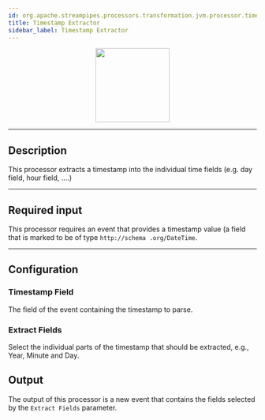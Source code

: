 ```yaml
---
id: org.apache.streampipes.processors.transformation.jvm.processor.timestampextractor
title: Timestamp Extractor
sidebar_label: Timestamp Extractor
---
```


<!--
  ~ Licensed to the Apache Software Foundation (ASF) under one or more
  ~ contributor license agreements.  See the NOTICE file distributed with
  ~ this work for additional information regarding copyright ownership.
  ~ The ASF licenses this file to You under the Apache License, Version 2.0
  ~ (the "License"); you may not use this file except in compliance with
  ~ the License.  You may obtain a copy of the License at
  ~
  ~    http://www.apache.org/licenses/LICENSE-2.0
  ~
  ~ Unless required by applicable law or agreed to in writing, software
  ~ distributed under the License is distributed on an "AS IS" BASIS,
  ~ WITHOUT WARRANTIES OR CONDITIONS OF ANY KIND, either express or implied.
  ~ See the License for the specific language governing permissions and
  ~ limitations under the License.
  ~
  -->



<p align="center"> 
    <img src="/img/pipeline-elements/org.apache.streampipes.processors.transformation.jvm.processor.timestampextractor/icon.png" width="150px;" class="pe-image-documentation"/>
</p>

***

## Description

This processor extracts a timestamp into the individual time fields (e.g. day field, hour field, ....)

***

## Required input

This processor requires an event that provides a timestamp value (a field that is marked to be of type ``http://schema
.org/DateTime``.

***

## Configuration

### Timestamp Field

The field of the event containing the timestamp to parse.

### Extract Fields

Select the individual parts of the timestamp that should be extracted, e.g., Year, Minute and Day.

## Output

The output of this processor is a new event that contains the fields selected by the ``Extract Fields`` parameter.
